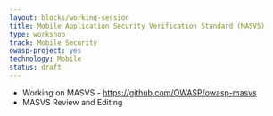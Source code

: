 ```yaml
---
layout: blocks/working-session
title: Mobile Application Security Verification Standard (MASVS)
type: workshop
track: Mobile Security
owasp-project: yes
technology: Mobile
status: draft
---
```


* Working on MASVS - https://github.com/OWASP/owasp-masvs
* MASVS Review and Editing